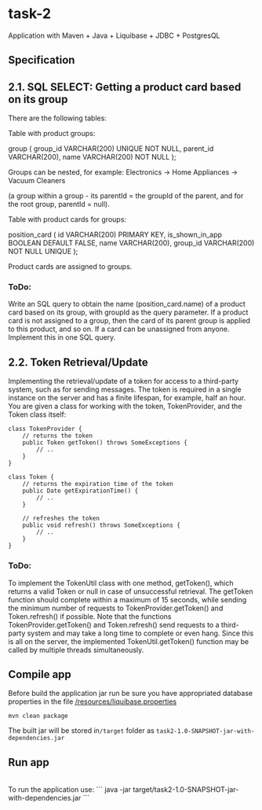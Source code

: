 # task-2

Application with Maven + Java + Liquibase + JDBC + PostgresQL

## Specification

## 2.1. SQL SELECT: Getting a product card based on its group

There are the following tables:

Table with product groups:

group (
  group_id VARCHAR(200) UNIQUE NOT NULL,
  parent_id VARCHAR(200),
  name VARCHAR(200) NOT NULL
);

Groups can be nested, for example: 
Electronics -> 
    Home Appliances -> 
        Vacuum Cleaners 
        
(a group within a group - its parentId = the groupId of the parent, and for the root group, parentId = null).

Table with product cards for groups:

position_card (
  id VARCHAR(200) PRIMARY KEY,
  is_shown_in_app BOOLEAN DEFAULT FALSE,
  name VARCHAR(200),
  group_id VARCHAR(200) NOT NULL UNIQUE
);

Product cards are assigned to groups.
### ToDo:
Write an SQL query to obtain the name (position_card.name) of a product card based on its group, with groupId as the query parameter. 
If a product card is not assigned to a group, then the card of its parent group is applied to this product, and so on. If a card can be unassigned from anyone. Implement this in one SQL query.

## 2.2. Token Retrieval/Update

Implementing the retrieval/update of a token for access to a third-party system, such as for sending messages. 
The token is required in a single instance on the server and has a finite lifespan, for example, half an hour.
You are given a class for working with the token, TokenProvider, and the Token class itself:

```
class TokenProvider {
    // returns the token
    public Token getToken() throws SomeExceptions {
        // ..
    }
}

class Token {
    // returns the expiration time of the token
    public Date getExpirationTime() {
        // ..
    }

    // refreshes the token
    public void refresh() throws SomeExceptions {
        // ..
    }
}
```

### ToDo:
To implement the TokenUtil class with one method, getToken(), which returns a valid Token or null in case of unsuccessful retrieval. 
The getToken function should complete within a maximum of 15 seconds, while sending the minimum number of requests to TokenProvider.getToken() 
and Token.refresh() if possible. Note that the functions TokenProvider.getToken() and Token.refresh() send requests to a third-party system 
and may take a long time to complete or even hang. Since this is all on the server, the implemented TokenUtil.getToken() function may be called 
by multiple threads simultaneously.


## Compile app 
Before build the application jar run be sure you have appropriated database properties in the file <a href="https://github.com/sergei-gots/task-2/blob/master/src/main/resources/liquibase.properties">/resources/liquibase.properties</a>
```
mvn clean package
```
The built jar will be stored in`/target` folder as `task2-1.0-SNAPSHOT-jar-with-dependencies.jar`

## Run app 

<br>
To run the application use:
```
java -jar target/task2-1.0-SNAPSHOT-jar-with-dependencies.jar
```


